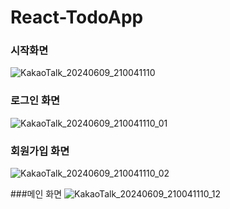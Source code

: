 # React-TodoApp

### 시작화면
![KakaoTalk_20240609_210041110](https://github.com/leeseunghan713/React-TodoApp/assets/127086663/bd1e8625-98b0-452e-9806-3e92f5eb96ef)

### 로그인 화면
![KakaoTalk_20240609_210041110_01](https://github.com/leeseunghan713/React-TodoApp/assets/127086663/cc746b6c-0c7d-40e3-b95c-793c259b56fb)

### 회원가입 화면
![KakaoTalk_20240609_210041110_02](https://github.com/leeseunghan713/React-TodoApp/assets/127086663/5caba082-a272-4c45-9217-4943e7f40521)

###메인 화면
![KakaoTalk_20240609_210041110_12](https://github.com/leeseunghan713/React-TodoApp/assets/127086663/3e57eb21-8c3b-4b4e-851d-87fb8474fe87)

